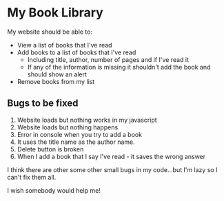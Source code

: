 # My Book Library

My website should be able to:

- View a list of books that I've read
- Add books to a list of books that I've read
  - Including title, author, number of pages and if I've read it
  - If any of the information is missing it shouldn't add the book and should show an alert
- Remove books from my list

## Bugs to be fixed

1. Website loads but nothing works in my javascript
2. Website loads but nothing happens
3. Error in console when you try to add a book
4. It uses the title name as the author name.
5. Delete button is broken
6. When I add a book that I say I've read - it saves the wrong answer

I think there are other some other small bugs in my code...but I'm lazy so I can't fix them all.

I wish somebody would help me!
